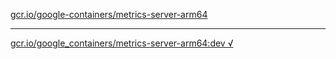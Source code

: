 [gcr.io/google-containers/metrics-server-arm64](https://hub.docker.com/r/anjia0532/metrics-server-arm64/tags/) 

----
[gcr.io/google_containers/metrics-server-arm64:dev √](https://hub.docker.com/r/anjia0532/metrics-server-arm64/tags/)

